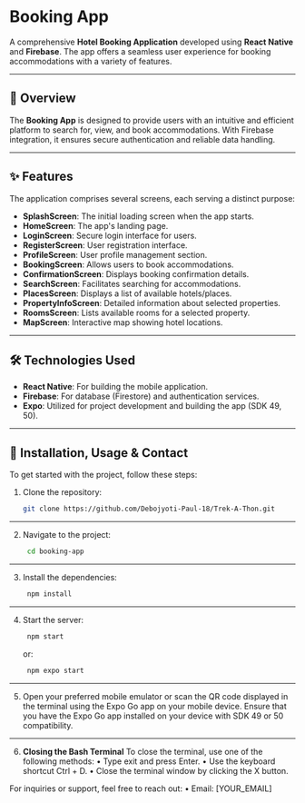 # Booking App

A comprehensive **Hotel Booking Application** developed using **React Native** and **Firebase**. The app offers a seamless user experience for booking accommodations with a variety of features.

---

## 📖 Overview

The **Booking App** is designed to provide users with an intuitive and efficient platform to search for, view, and book accommodations. With Firebase integration, it ensures secure authentication and reliable data handling.

---

## ✨ Features

The application comprises several screens, each serving a distinct purpose:

- **SplashScreen**: The initial loading screen when the app starts.
- **HomeScreen**: The app's landing page.
- **LoginScreen**: Secure login interface for users.
- **RegisterScreen**: User registration interface.
- **ProfileScreen**: User profile management section.
- **BookingScreen**: Allows users to book accommodations.
- **ConfirmationScreen**: Displays booking confirmation details.
- **SearchScreen**: Facilitates searching for accommodations.
- **PlacesScreen**: Displays a list of available hotels/places.
- **PropertyInfoScreen**: Detailed information about selected properties.
- **RoomsScreen**: Lists available rooms for a selected property.
- **MapScreen**: Interactive map showing hotel locations.

---

## 🛠️ Technologies Used

- **React Native**: For building the mobile application.
- **Firebase**: For database (Firestore) and authentication services.
- **Expo**: Utilized for project development and building the app (SDK 49, 50).

---

## 🚀 Installation, Usage & Contact

To get started with the project, follow these steps:

1. Clone the repository:
   ```bash
   git clone https://github.com/Debojyoti-Paul-18/Trek-A-Thon.git
   ```

---

2. Navigate to the project:
   ```bash
    cd booking-app
    ```

---

3. Install the dependencies:
   ```bash
    npm install
   ```
---

4. Start the server:
   ```bash
    npm start
   ```
   or:
   ```bash
    npm expo start
   ```
---

5. Open your preferred mobile emulator or scan the QR code displayed in the terminal using the Expo Go app on your mobile device.
Ensure that you have the Expo Go app installed on your device with SDK 49 or 50 compatibility.

---

6. **Closing the Bash Terminal**
To close the terminal, use one of the following methods:
	•	Type exit and press Enter.
	•	Use the keyboard shortcut Ctrl + D.
	•	Close the terminal window by clicking the X button.

For inquiries or support, feel free to reach out:
	•	Email: [YOUR_EMAIL]
